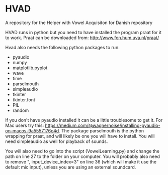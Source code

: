 # HVAD
A repository for the Helper with Vowel Acquisiton for Danish repository

HVAD runs in python but you need to have installed the program praat for it to work. Praat can be downloaded from:
http://www.fon.hum.uva.nl/praat/

Hvad also needs the following python packages to run:
- pyaudio
- numpy
- matplotlib.pyplot
- wave
- time
- parselmouth
- simpleaudio
- tkinter
- tkinter.font
- PIL
- random

If you don't have pyaudio installed it can be a little troublesome to get it. For Mac users try this: https://medium.com/@wagnernoise/installing-pyaudio-on-macos-9a5557176c4d. The package parselmouth is the python wrapping for praat, and will likely be one you will have to install. You will need simpleaudio as well for playback of sounds.

You will also need to go into the script (VowelLearning.py) and change the path on line 27 to the folder on your computer. You will probably also need to remove ", input_device_index=3" on line 36 (which will make it use the default mic input), unless you are using an external soundcard.


